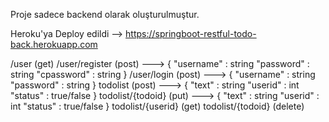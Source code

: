 
Proje sadece backend olarak oluşturulmuştur.

Heroku'ya Deploy edildi --> https://springboot-restful-todo-back.herokuapp.com


/user		(get)
/user/register	(post) --->	{
   			   "username"   : string
    			   "password"   : string
    			   "cpassword" : string
			}
/user/login	(post) --->	{
   			   "username" : string
    			   "password" : string
			}
todolist	           	(post) --->	{
   			   "text"    : string
    			   "userid" : int
    			   "status" : true/false
			}
todolist/{todoid} 	(put) --->	{
   			   "text"    : string
    			   "userid" : int
    			   "status" : true/false
			}
todolist/{userid} 	(get)
todolist/{todoid} 	(delete)	
